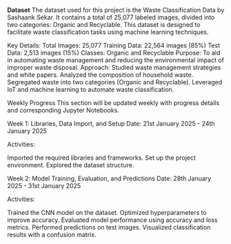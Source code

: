 **Dataset**
The dataset used for this project is the Waste Classification Data by Sashaank Sekar. It contains a total of 25,077 labeled images, divided into two categories: Organic and Recyclable. This dataset is designed to facilitate waste classification tasks using machine learning techniques.

Key Details:
Total Images: 25,077
Training Data: 22,564 images (85%)
Test Data: 2,513 images (15%)
Classes: Organic and Recyclable
Purpose: To aid in automating waste management and reducing the environmental impact of improper waste disposal.
Approach:
Studied waste management strategies and white papers.
Analyzed the composition of household waste.
Segregated waste into two categories (Organic and Recyclable).
Leveraged IoT and machine learning to automate waste classification.

Weekly Progress
This section will be updated weekly with progress details and corresponding Jupyter Notebooks.

Week 1: Libraries, Data Import, and Setup
Date: 21st January 2025 - 24th January 2025

Activities:

Imported the required libraries and frameworks.
Set up the project environment.
Explored the dataset structure.

Week 2: Model Training, Evaluation, and Predictions
Date: 28th January 2025 - 31st January 2025

Activities:

Trained the CNN model on the dataset.
Optimized hyperparameters to improve accuracy.
Evaluated model performance using accuracy and loss metrics.
Performed predictions on test images.
Visualized classification results with a confusion matrix.
